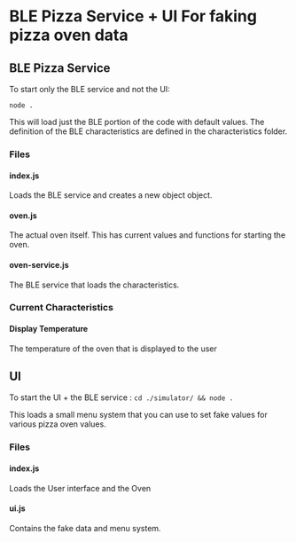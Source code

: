 # BLE Pizza Service + UI For faking pizza oven data

## BLE Pizza Service

To start only the BLE service and not the UI:

`node .`

This will load just the BLE portion of the code with default values. The definition of the BLE characteristics are defined in the characteristics folder. 


### Files 
#### index.js

Loads the BLE service and creates a new object object.
#### oven.js

The actual oven itself. This has current values and functions for starting the oven.
#### oven-service.js

The BLE service that loads the characteristics.
### Current Characteristics

#### Display Temperature
The temperature of the oven that is displayed to the user

## UI

To start the UI + the BLE service :
`cd ./simulator/ && node .`

This loads a small menu system that you can use to set fake values for various pizza oven values.

### Files

#### index.js
Loads the User interface and the Oven

#### ui.js
Contains the fake data and menu system.
